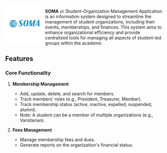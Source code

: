 <img align="left" height="128" src="./frontend/src/assets/soma_logo.png" />

**SOMA** or Student-Organization Management Application is an information system designed to streamline the management of student organizations, including their events, memberships, and finances. This system aims to enhance organizational efficiency and provide centralized tools for managing all aspects of student-led groups within the academe.

## Features

### Core Functionality

1. **Membership Management**
   - Add, update, delete, and search for members.
   - Track members' roles (e.g., President, Treasurer, Member).
   - Track membership status (active, inactive, expelled, suspended, alumni).
   - Note: A student can be a member of multiple organizations (e.g., Varsitarian).

2. **Fees Management**
   - Manage membership fees and dues.
   - Generate reports on the organization's financial status.
